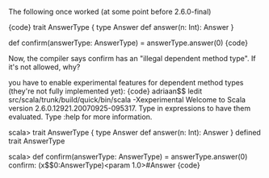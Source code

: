 The following once worked (at some point before 2.6.0-final)

{code}
trait AnswerType {
  type Answer
  def answer(n: Int): Answer
}

def confirm(answerType: AnswerType) = answerType.answer(0)
{code}

Now, the compiler says confirm has an "illegal dependent method type". If it's not allowed, why?


you have to enable experimental features for dependent method types (they're not fully implemented yet):
{code}
adriaan$$ ledit src/scala/trunk/build/quick/bin/scala -Xexperimental
Welcome to Scala version 2.6.0.12921.20070925-095317.
Type in expressions to have them evaluated.
Type :help for more information.

scala> trait AnswerType {
  type Answer
  def answer(n: Int): Answer
}
defined trait AnswerType

scala> def confirm(answerType: AnswerType) = answerType.answer(0)
confirm: (x$$0:AnswerType)<param 1.0>#Answer
{code}
